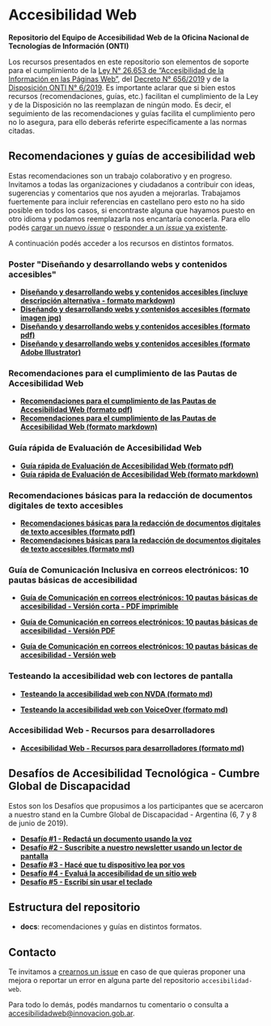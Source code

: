 # Accesibilidad Web

**Repositorio del Equipo de Accesibilidad Web de la Oficina Nacional de Tecnologías de Información (ONTI)**

Los recursos presentados en este repositorio son elementos de soporte para el cumplimiento de la [Ley N° 26.653 de “Accesibilidad de la Información en las Páginas Web”](http://servicios.infoleg.gob.ar/infolegInternet/anexos/175000-179999/175694/norma.htm), del [Decreto N° 656/2019](http://servicios.infoleg.gob.ar/infolegInternet/anexos/325000-329999/328722/norma.htm)  y de la [Disposición ONTI N° 6/2019](http://servicios.infoleg.gob.ar/infolegInternet/anexos/325000-329999/329284/norma.htm). 
Es importante aclarar que si bien estos recursos (recomendaciones, guías, etc.) facilitan el cumplimiento de la Ley y de la Disposición no las reemplazan de ningún modo. Es decir, el seguimiento de las recomendaciones y guías facilita el cumplimiento pero no lo asegura, para ello deberás referirte específicamente a las normas citadas.


## Recomendaciones y guías de accesibilidad web

Estas recomendaciones son un trabajo colaborativo y en progreso. Invitamos a todas las organizaciones y ciudadanos a contribuir con ideas, sugerencias y comentarios que nos ayuden a mejorarlas. Trabajamos fuertemente para incluir referencias en castellano pero esto no ha sido posible en todos los casos, si encontraste alguna que hayamos puesto en otro idioma y podamos reemplazarla nos encantaría conocerla.
Para ello podés [cargar un nuevo _issue_](https://github.com/argob/accesibilidad-web/issues/new) o [responder a un _issue_ ya existente](https://github.com/argob/accesibilidad-web/issues).

A continuación podés acceder a los recursos en distintos formatos.

### Poster "Diseñando y desarrollando webs y contenidos accesibles"

* **[Diseñando y desarrollando webs y contenidos accesibles (incluye descripción alternativa - formato markdown)](https://github.com/argob/accesibilidad-web/blob/master/docs/disenando_desarrollando_webs_contenidos_accesibles.md)**
* **[Diseñando y desarrollando webs y contenidos accesibles (formato imagen jpg)](https://github.com/argob/accesibilidad-web/blob/master/docs/disenando_desarrollando_webs_contenidos_accesibles.jpg)**
* **[Diseñando y desarrollando webs y contenidos accesibles (formato pdf)](https://github.com/argob/accesibilidad-web/blob/master/docs/disenando_desarrollando_webs_contenidos_accesibles.pdf)**
* **[Diseñando y desarrollando webs y contenidos accesibles (formato Adobe Illustrator)](https://github.com/argob/accesibilidad-web/blob/master/docs/disenando_desarrollando_webs_contenidos_accesibles.ai)**

### Recomendaciones para el cumplimiento de las Pautas de Accesibilidad Web

* **[Recomendaciones para el cumplimiento de las Pautas de Accesibilidad Web (formato pdf)](https://github.com/argob/accesibilidad-web/blob/master/docs/recomendaciones_pautas_accesibilidad_web.pdf)**
* **[Recomendaciones para el cumplimiento de las Pautas de Accesibilidad Web (formato markdown)](https://github.com/argob/accesibilidad-web/blob/master/docs/recomendaciones_pautas_accesibilidad_web.md)**

### Guía rápida de Evaluación de Accesibilidad Web

* **[Guía rápida de Evaluación de Accesibilidad Web (formato pdf)](https://github.com/argob/accesibilidad-web/blob/master/docs/guia_rapida_evaluacion_accesibilidad_web.pdf)**
* **[Guía rápida de Evaluación de Accesibilidad Web (formato markdown)](https://github.com/argob/accesibilidad-web/blob/master/docs/guia_rapida_evaluacion_accesibilidad_web.md)**

### Recomendaciones básicas para la redacción de documentos digitales de texto accesibles

* **[Recomendaciones básicas para la redacción de documentos digitales de texto accesibles (formato pdf)](https://github.com/argob/accesibilidad-web/blob/master/docs/recomendaciones_textos_accesibles.pdf)**
* **[Recomendaciones básicas para la redacción de documentos digitales de texto accesibles (formato md)](https://github.com/argob/accesibilidad-web/blob/master/docs/recomendaciones_textos_accesibles.md)**

### Guía de Comunicación Inclusiva en correos electrónicos: 10 pautas básicas de accesibilidad


* **[Guía de Comunicación en correos electrónicos: 10 pautas básicas de accesibilidad - Versión corta - PDF imprimible](https://github.com/argob/accesibilidad-web/blob/master/docs/Gu%C3%ADa%20de%20Comunicaci%C3%B3n%20Inclusiva%20en%20correos%20electr%C3%B3nicos%20-%2010%20pautas%20b%C3%A1sicas%20de%20accesibilidad%20-%20versi%C3%B3n%20imprimible%20-%201%20p%C3%A1gina.pdf)**

* **[Guía de Comunicación en correos electrónicos: 10 pautas básicas de accesibilidad - Versión PDF](https://github.com/argob/accesibilidad-web/blob/master/docs/Gu%C3%ADa%20de%20Comunicaci%C3%B3n%20Inclusiva%20en%20correos%20electr%C3%B3nicos%20-%2010%20pautas%20b%C3%A1sicas%20de%20accesibilidad.pdf)**

* **[Guía de Comunicación en correos electrónicos: 10 pautas básicas de accesibilidad - Versión web](https://github.com/argob/accesibilidad-web/blob/master/docs/pautas_accesibilidad_correos_electronicos.md#gu%C3%ADa-de-comunicaci%C3%B3n-inclusiva-en-correos-electr%C3%B3nicos-10-pautas-b%C3%A1sicas-de-accesibilidad)**


### Testeando la accesibilidad web con lectores de pantalla

* **[Testeando la accesibilidad web con NVDA (formato md)](https://github.com/argob/accesibilidad-web/blob/master/docs/funciones_nvda.md)**

* **[Testeando la accesibilidad web con VoiceOver (formato md)](https://github.com/argob/accesibilidad-web/blob/master/docs/funciones_voiceover.md)**

### Accesibilidad Web - Recursos para desarrolladores

* **[Accesibilidad Web - Recursos para desarrolladores (formato md)](https://github.com/argob/accesibilidad-web/blob/master/docs/recursos-desarrolladores.md)**


## Desafíos de Accesibilidad Tecnológica - Cumbre Global de Discapacidad

Estos son los Desafíos que propusimos a los participantes que se acercaron a nuestro stand en la Cumbre Global de Discapacidad - Argentina (6, 7 y 8 de junio de 2019).

* **[ Desafío #1 - Redactá un documento usando la voz](https://docs.google.com/document/d/1-YW3E8cDVWAiPKY066naU7nYGmiQ4ynTZ9IZyJ5jIOA/edit?usp=sharing)**
* **[ Desafío #2 - Suscribite a nuestro newsletter usando un lector de pantalla](https://docs.google.com/document/d/1LeIS-v7LRSLqK_uawxQBTcMabPgDXWkPNKvkyj1YAEg/edit?usp=sharing)**
* **[ Desafío #3 - Hacé que tu dispositivo lea por vos](https://docs.google.com/document/d/1rEm5EhTqxDoAYylM2sn_s2oeN4ey7RQxUNMEy17hIqc/edit?usp=sharing)**
* **[ Desafío #4 - Evaluá la accesibilidad de un sitio web](https://docs.google.com/document/d/12hygnuYaeblWVi8Y1GQXC-0aeAbNaLIszzn8Ci5mZ6c/edit?usp=sharing)**
* **[ Desafío #5 - Escribí sin usar el teclado
](https://docs.google.com/document/d/1fKpnpBlHZ18-zrHkPvH0fi9HvYVU88B7lg9T9n98SrU/edit?usp=sharing)**

## Estructura del repositorio

* **docs**: recomendaciones y guías en distintos formatos.

## Contacto

Te invitamos a [crearnos un issue](https://github.com/argob/accesibilidad-web/issues/new) en caso de que quieras proponer una mejora o reportar un error en alguna parte del repositorio `accesibilidad-web`.

Para todo lo demás, podés mandarnos tu comentario o consulta a [accesibilidadweb@innovacion.gob.ar](mailto:accesibilidadweb@innovacion.gob.ar).
